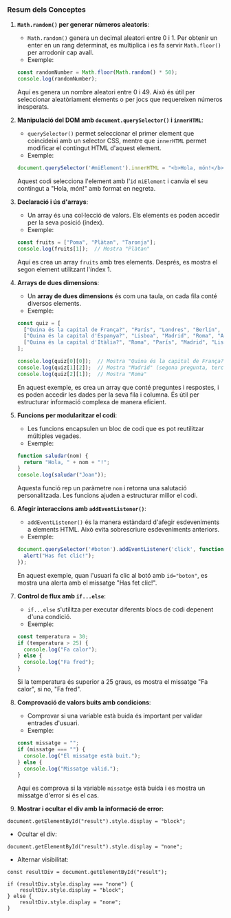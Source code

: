 ### Resum dels Conceptes

1. **`Math.random()` per generar números aleatoris**:
   - `Math.random()` genera un decimal aleatori entre 0 i 1. Per obtenir un enter en un rang determinat, es multiplica i es fa servir `Math.floor()` per arrodonir cap avall.
   - Exemple:
   ```javascript
   const randomNumber = Math.floor(Math.random() * 50); 
   console.log(randomNumber);
   ```
   Aquí es genera un nombre aleatori entre 0 i 49. Això és útil per seleccionar aleatòriament elements o per jocs que requereixen números inesperats.

2. **Manipulació del DOM amb `document.querySelector()` i `innerHTML`**:
   - `querySelector()` permet seleccionar el primer element que coincideixi amb un selector CSS, mentre que `innerHTML` permet modificar el contingut HTML d'aquest element.
   - Exemple:
   ```javascript
   document.querySelector('#miElement').innerHTML = "<b>Hola, món!</b>";
   ```
   Aquest codi selecciona l'element amb l'`id` `miElement` i canvia el seu contingut a "Hola, món!" amb format en negreta.

3. **Declaració i ús d'arrays**:
   - Un array és una col·lecció de valors. Els elements es poden accedir per la seva posició (índex).
   - Exemple:
   ```javascript
   const fruits = ["Poma", "Plàtan", "Taronja"];
   console.log(fruits[1]);  // Mostra "Plàtan"
   ```
   Aquí es crea un array `fruits` amb tres elements. Després, es mostra el segon element utilitzant l'índex 1.

4. **Arrays de dues dimensions**:
   - Un **array de dues dimensions** és com una taula, on cada fila conté diversos elements.
   - Exemple:
   ```javascript
   const quiz = [
     ["Quina és la capital de França?", "París", "Londres", "Berlín", "Madrid", 1],
     ["Quina és la capital d'Espanya?", "Lisboa", "Madrid", "Roma", "Atenes", 2],
     ["Quina és la capital d'Itàlia?", "Roma", "París", "Madrid", "Lisboa", 1]
   ];

   console.log(quiz[0][0]);  // Mostra "Quina és la capital de França?"
   console.log(quiz[1][2]);  // Mostra "Madrid" (segona pregunta, tercera resposta)
   console.log(quiz[2][1]);  // Mostra "Roma"
   ```
   En aquest exemple, es crea un array que conté preguntes i respostes, i es poden accedir les dades per la seva fila i columna. És útil per estructurar informació complexa de manera eficient.

5. **Funcions per modularitzar el codi**:
   - Les funcions encapsulen un bloc de codi que es pot reutilitzar múltiples vegades.
   - Exemple:
   ```javascript
   function saludar(nom) {
     return "Hola, " + nom + "!";
   }
   console.log(saludar("Joan"));
   ```
   Aquesta funció rep un paràmetre `nom` i retorna una salutació personalitzada. Les funcions ajuden a estructurar millor el codi.

6. **Afegir interaccions amb `addEventListener()`**:
   - `addEventListener()` és la manera estàndard d'afegir esdeveniments a elements HTML. Això evita sobrescriure esdeveniments anteriors.
   - Exemple:
   ```javascript
   document.querySelector('#boton').addEventListener('click', function() {
     alert("Has fet clic!");
   });
   ```
   En aquest exemple, quan l'usuari fa clic al botó amb `id="boton"`, es mostra una alerta amb el missatge "Has fet clic!".

7. **Control de flux amb `if...else`**:
   - `if...else` s'utilitza per executar diferents blocs de codi depenent d'una condició.
   - Exemple:
   ```javascript
   const temperatura = 30;
   if (temperatura > 25) {
     console.log("Fa calor");
   } else {
     console.log("Fa fred");
   }
   ```
   Si la temperatura és superior a 25 graus, es mostra el missatge "Fa calor", si no, "Fa fred".

8. **Comprovació de valors buits amb condicions**:
   - Comprovar si una variable està buida és important per validar entrades d'usuari.
   - Exemple:
   ```javascript
   const missatge = "";
   if (missatge === "") {
     console.log("El missatge està buit.");
   } else {
     console.log("Missatge vàlid.");
   }
   ```
   Aquí es comprova si la variable `missatge` està buida i es mostra un missatge d'error si és el cas.

9. **Mostrar i ocultar el div amb la informació de error:**
```
document.getElementById("result").style.display = "block";
```
- Ocultar el div:
```
document.getElementById("result").style.display = "none";
```
- Alternar visibilitat:
```
const resultDiv = document.getElementById("result");

if (resultDiv.style.display === "none") {
    resultDiv.style.display = "block";
} else {
    resultDiv.style.display = "none";
}
```
